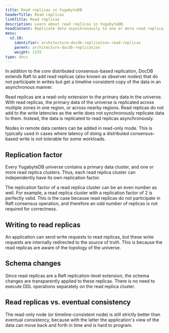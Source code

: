 ```yaml
---
title: Read replicas in YugabyteDB
headerTitle: Read replicas
linkTitle: Read replicas
description: Learn about read replicas in YugabyteDB.
headContent: Replicate data asynchronously to one or more read replica clusters
menu:
  v2.18:
    identifier: architecture-docdb-replication-read-replicas
    parent: architecture-docdb-replication
    weight: 1155
type: docs
---
```


In addition to the core distributed consensus-based replication, DocDB extends Raft to add read replicas (also known as observer nodes) that do not participate in writes but get a timeline consistent copy of the data in an asynchronous manner.

Read replicas are a read-only extension to the primary data in the universe. With read replicas, the primary data of the universe is replicated across multiple zones in one region, or across nearby regions. Read replicas do not add to the write latencies as the write does not synchronously replicate data to them. Instead, the data is replicated to read replicas asynchronously.

Nodes in remote data centers can be added in read-only mode. This is typically used in cases where latency of doing a distributed consensus-based write is not tolerable for some workloads.

## Replication factor

Every YugabyteDB universe contains a primary data cluster, and one or more read replica clusters. Thus, each read replica cluster can independently have its own replication factor.

The replication factor of a read replica cluster can be an even number as well. For example, a read replica cluster with a replication factor of 2 is perfectly valid. This is the case because read replicas do not participate in Raft consensus operation, and therefore an odd number of replicas is not required for correctness.

## Writing to read replicas

An application can send write requests to read replicas, but these write requests are internally redirected to the source of truth. This is because the read replicas are aware of the topology of the universe.

## Schema changes

Since read replicas are a Raft replication-level extension, the schema changes are transparently applied to these replicas. There is no need to execute DDL operations separately on the read replica cluster.

## Read replicas vs. eventual consistency

The read-only node (or timeline-consistent node) is still strictly better than eventual consistency, because with the latter the application's view of the data can move back and forth in time and is hard to program.
